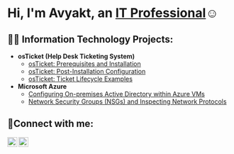 <h1>Hi, I'm Avyakt, an <a href="https://www.linkedin.com/in/avyakt-rout-1aa866220/">IT Professional</a>☺</h1>

<h2>👨‍💻 Information Technology Projects:</h2>

- <b>osTicket (Help Desk Ticketing System)</b>
  - [osTicket: Prerequisites and Installation](https://github.com/avyaktrout/osticket-prereqs)
  - [osTicket: Post-Installation Configuration](https://github.com/avyaktrout/post-install-config)
  - [osTicket: Ticket Lifecycle Examples](https://github.com/avyaktrout/ticket-lifecycle)
- <b>Microsoft Azure</b>
  - [Configuring On-premises Active Directory within Azure VMs](https://github.com/avyaktrout/configure-ad)
  - [Network Security Groups (NSGs) and Inspecting Network Protocols](https://github.com/avyaktrout/azure-network-protocols)

<h2>🤳Connect with me:</h2>

[<img align="left" alt="Josh | LinkedIn" width="22px" src="https://cdn.jsdelivr.net/npm/simple-icons@v3/icons/linkedin.svg" />][linkedin]
[<img align="left" alt="Josh | Instagram" width="22px" src="https://cdn.jsdelivr.net/npm/simple-icons@v3/icons/instagram.svg" />][instagram]

[instagram]: https://www.instagram.com/avyakt_rout12
[linkedin]: https://www.linkedin.com/in/avyakt-rout-1aa866220/
